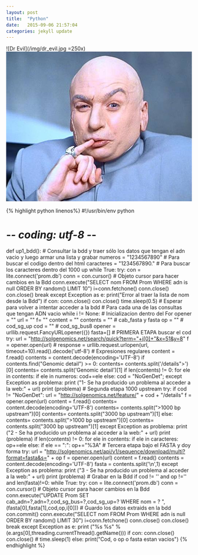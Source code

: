 ```yaml
---
layout: post
title:  "Python"
date:   2015-09-06 21:57:04
categories: jekyll update
---
```


![Dr Evil](/img/dr_evil.jpg =250x)
![Dr Evil](/img/dr_evil.jpg)

{% highlight python linenos%}
#!/usr/bin/env python
# -*- coding: utf-8 -*-
def up1_bdd():
    # Consultar la bdd y traer sólo los datos que tengan el adn vacio y luego armar una lista y grabar
    numeros = "1234567890" # Para buscar el codigo dentro del html
    caracteres = "1234567890." # Para buscar los caracteres dentro del 1000 up
    while True:
        try: 
            con = lite.connect('prom.db')
            conn = con.cursor() # Objeto cursor para hacer cambios en la Bdd
            conn.execute("SELECT nom FROM Prom WHERE adn is null ORDER BY random() LIMIT 10")
            i=conn.fetchone()
            conn.close()
            con.close()
            break
        except Exception as e:
            print("Error al traer la lista de nom desde la Bdd")
            if con:
                conn.close()
                con.close()
            time.sleep(0.5) # Esperar para volver a intentar acceder a la bdd
    # Para cada una de las consultas que tengan ADN vacio
    while i != None:
        # Inicializacion dentro del For
        opener = ""
        url = ""
        f= ""
        content = ""
        contents = "" #  cab_fasta y fasta
        op = "" # cod_sg_up
        cod = "" # cod_sg_bus8
        opener = urllib.request.FancyURLopener({})
        fasta=[]
        # PRIMERA ETAPA buscar el cod
        try:
            url = "http://solgenomics.net/search/quick?term="+i[0]+"&x=51&y=8"
            f = opener.open(url)
            # response = urllib.request.urlopen(url, timeout=10).read().decode('utf-8')
            # Expresiones regulares
            content = f.read()
            contents = content.decode(encoding='UTF-8')
            if contents.find("Genomic detail") >= 0:
                contents= contents.split('/details">')[0]
                contents= contents.split('Genomic detail')[1]
                if len(contents) != 0:
                    for ele in contents:
                        if ele in numeros:
                            cod+=ele
            else:
                cod = "NoGenDet";
        except Exception as problema:
            print ("1- Se ha producido un problema al acceder a la web:" + url)
            print (problema)
        # Segunda etapa 1000 upstream
        try:
            if cod != "NoGenDet":
                url = "http://solgenomics.net/feature/" + cod + "/details"
                f = opener.open(url)
                content = f.read()
                contents= content.decode(encoding='UTF-8')
                contents= contents.split(">1000 bp upstream</option>")[0]
                contents= contents.split("3000 bp upstream</option>")[1]
            else:
                contents= contents.split(">1000 bp upstream</option>")[0]
                contents= contents.split("3000 bp upstream</option>")[1]
        except Exception as problema:
            print ("2 - Se ha producido un problema al acceder a la web:" + url)
            print (problema)
        if len(contents) != 0:
            for ele in contents:
                if ele in caracteres:
                    op+=ele
                else:
                    if ele == ":":
                        op+="%3A"
        # Tercera etapa bajo el FASTA y doy forma
        try:
            url = "http://solgenomics.net/api/v1/sequence/download/multi?format=fasta&s=" + op
            f = opener.open(url)
            content = f.read()
            contents = content.decode(encoding='UTF-8')
            fasta = contents.split('\n',1)
        except Exception as problema:
            print ("3 - Se ha producido un problema al acceder a la web:" + url)
            print (problema)
        # Grabar en la Bdd
        if cod != '' and op !='' and len(fasta)!=0:
            while True:
                try:
                    con = lite.connect('prom.db')
                    conn = con.cursor() # Objeto cursor para hacer cambios en la Bdd
                    conn.execute("UPDATE Prom SET cab_adn=?,adn=?,cod_sg_bus=?,cod_sg_up=? WHERE nom = ? ",(fasta[0],fasta[1],cod,op,i[0])) # Guardo los datos extraids en la bdd
                    con.commit()
                    conn.execute("SELECT nom FROM Prom WHERE adn is null ORDER BY random() LIMIT 30")
                    i=conn.fetchone()
                    conn.close()
                    con.close()
                    break
                except Exception as e:
                    print ("%s %s" % (e.args[0],threading.currentThread().getName()))
                    if con:
                        conn.close()
                        con.close()
                    # time.sleep(1)
        else:
            print("Cod, o op o fasta estan vacios")
{% endhighlight %}